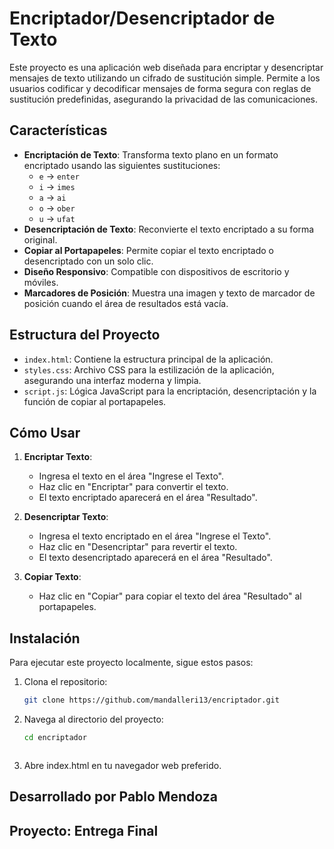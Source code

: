 # Encriptador/Desencriptador de Texto

Este proyecto es una aplicación web diseñada para encriptar y desencriptar mensajes de texto utilizando un cifrado de sustitución simple. Permite a los usuarios codificar y decodificar mensajes de forma segura con reglas de sustitución predefinidas, asegurando la privacidad de las comunicaciones.

## Características

- **Encriptación de Texto**: Transforma texto plano en un formato encriptado usando las siguientes sustituciones:
  - `e` -> `enter`
  - `i` -> `imes`
  - `a` -> `ai`
  - `o` -> `ober`
  - `u` -> `ufat`
- **Desencriptación de Texto**: Reconvierte el texto encriptado a su forma original.
- **Copiar al Portapapeles**: Permite copiar el texto encriptado o desencriptado con un solo clic.
- **Diseño Responsivo**: Compatible con dispositivos de escritorio y móviles.
- **Marcadores de Posición**: Muestra una imagen y texto de marcador de posición cuando el área de resultados está vacía.

## Estructura del Proyecto

- `index.html`: Contiene la estructura principal de la aplicación.
- `styles.css`: Archivo CSS para la estilización de la aplicación, asegurando una interfaz moderna y limpia.
- `script.js`: Lógica JavaScript para la encriptación, desencriptación y la función de copiar al portapapeles.

## Cómo Usar

1. **Encriptar Texto**:
   - Ingresa el texto en el área "Ingrese el Texto".
   - Haz clic en "Encriptar" para convertir el texto.
   - El texto encriptado aparecerá en el área "Resultado".

2. **Desencriptar Texto**:
   - Ingresa el texto encriptado en el área "Ingrese el Texto".
   - Haz clic en "Desencriptar" para revertir el texto.
   - El texto desencriptado aparecerá en el área "Resultado".

3. **Copiar Texto**:
   - Haz clic en "Copiar" para copiar el texto del área "Resultado" al portapapeles.

## Instalación

Para ejecutar este proyecto localmente, sigue estos pasos:

1. Clona el repositorio:
   ```sh 
   git clone https://github.com/mandalleri13/encriptador.git

2. Navega al directorio del proyecto:
    ```sh
    cd encriptador
   


4. Abre index.html en tu navegador web preferido.

## Desarrollado por Pablo Mendoza
## Proyecto: Entrega Final

